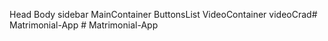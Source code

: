 
Head 
  Body
    sidebar
      MainContainer
      ButtonsList
      VideoContainer
      videoCrad#   M a t r i m o n i a l - A p p  
 #   M a t r i m o n i a l - A p p  
 